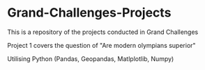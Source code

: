 # Grand-Challenges-Projects

This is a repository of the projects conducted in Grand Challenges

Project 1 covers the question of "Are modern olympians superior"

Utilising Python (Pandas, Geopandas, Matlplotlib, Numpy)
